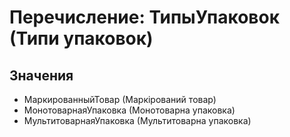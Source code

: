 ﻿# Перечисление: ТипыУпаковок (Типи упаковок)

## Значения

- МаркированныйТовар (Маркірований товар)
- МонотоварнаяУпаковка (Монотоварна упаковка)
- МультитоварнаяУпаковка (Мультитоварна упаковка)

